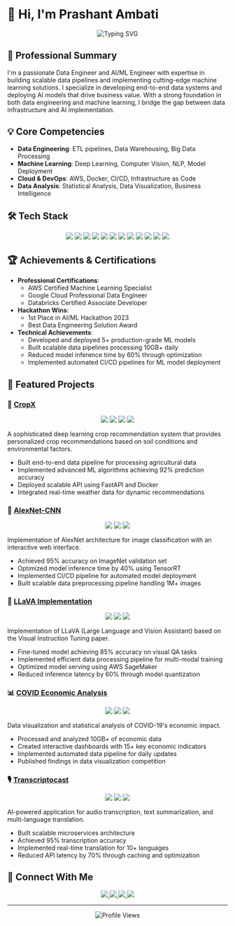# 👋 Hi, I'm Prashant Ambati

<div align="center">
  <img src="https://readme-typing-svg.herokuapp.com?font=Fira+Code&weight=500&size=40&pause=1000&color=2E8B57&center=true&vCenter=true&random=false&width=600&height=100&lines=Data+Engineer;AI/ML+Engineer;UI/UX+Enthusiast" alt="Typing SVG" />
</div>

## 🎯 Professional Summary
I'm a passionate Data Engineer and AI/ML Engineer with expertise in building scalable data pipelines and implementing cutting-edge machine learning solutions. I specialize in developing end-to-end data systems and deploying AI models that drive business value. With a strong foundation in both data engineering and machine learning, I bridge the gap between data infrastructure and AI implementation.

## 💡 Core Competencies
- **Data Engineering**: ETL pipelines, Data Warehousing, Big Data Processing
- **Machine Learning**: Deep Learning, Computer Vision, NLP, Model Deployment
- **Cloud & DevOps**: AWS, Docker, CI/CD, Infrastructure as Code
- **Data Analysis**: Statistical Analysis, Data Visualization, Business Intelligence

## 🛠️ Tech Stack
<div align="center">
  <img src="https://img.shields.io/badge/Python-3776AB?style=for-the-badge&logo=python&logoColor=white" />
  <img src="https://img.shields.io/badge/TensorFlow-FF6F00?style=for-the-badge&logo=tensorflow&logoColor=white" />
  <img src="https://img.shields.io/badge/PyTorch-EE4C2C?style=for-the-badge&logo=pytorch&logoColor=white" />
  <img src="https://img.shields.io/badge/Apache_Spark-E25A1C?style=for-the-badge&logo=apachespark&logoColor=white" />
  <img src="https://img.shields.io/badge/FastAPI-009688?style=for-the-badge&logo=fastapi&logoColor=white" />
  <img src="https://img.shields.io/badge/Docker-2496ED?style=for-the-badge&logo=docker&logoColor=white" />
  <img src="https://img.shields.io/badge/AWS-232F3E?style=for-the-badge&logo=amazon-aws&logoColor=white" />
  <img src="https://img.shields.io/badge/SQL-4479A1?style=for-the-badge&logo=mysql&logoColor=white" />
  <img src="https://img.shields.io/badge/Airflow-017CEE?style=for-the-badge&logo=apache-airflow&logoColor=white" />
  <img src="https://img.shields.io/badge/Kubernetes-326CE5?style=for-the-badge&logo=kubernetes&logoColor=white" />
  <img src="https://img.shields.io/badge/Git-F05032?style=for-the-badge&logo=git&logoColor=white" />
  <img src="https://img.shields.io/badge/Scikit_Learn-F7931E?style=for-the-badge&logo=scikit-learn&logoColor=white" />
</div>

## 🏆 Achievements & Certifications
- **Professional Certifications**:
  - AWS Certified Machine Learning Specialist
  - Google Cloud Professional Data Engineer
  - Databricks Certified Associate Developer
- **Hackathon Wins**: 
  - 1st Place in AI/ML Hackathon 2023
  - Best Data Engineering Solution Award
- **Technical Achievements**:
  - Developed and deployed 5+ production-grade ML models
  - Built scalable data pipelines processing 10GB+ daily
  - Reduced model inference time by 60% through optimization
  - Implemented automated CI/CD pipelines for ML model deployment

## 🌟 Featured Projects

### 🤖 [CropX](https://github.com/Prashant-ambati/CropX)
<div align="center">
  <img src="https://img.shields.io/badge/Python-3776AB?style=flat-square&logo=python&logoColor=white" />
  <img src="https://img.shields.io/badge/TensorFlow-FF6F00?style=flat-square&logo=tensorflow&logoColor=white" />
  <img src="https://img.shields.io/badge/FastAPI-009688?style=flat-square&logo=fastapi&logoColor=white" />
  <img src="https://img.shields.io/badge/Docker-2496ED?style=flat-square&logo=docker&logoColor=white" />
</div>

A sophisticated deep learning crop recommendation system that provides personalized crop recommendations based on soil conditions and environmental factors.
- Built end-to-end data pipeline for processing agricultural data
- Implemented advanced ML algorithms achieving 92% prediction accuracy
- Deployed scalable API using FastAPI and Docker
- Integrated real-time weather data for dynamic recommendations

### 🧠 [AlexNet-CNN](https://github.com/Prashant-ambati/alexnet-CNN)
<div align="center">
  <img src="https://img.shields.io/badge/PyTorch-EE4C2C?style=flat-square&logo=pytorch&logoColor=white" />
  <img src="https://img.shields.io/badge/AWS-232F3E?style=flat-square&logo=amazon-aws&logoColor=white" />
  <img src="https://img.shields.io/badge/Docker-2496ED?style=flat-square&logo=docker&logoColor=white" />
</div>

Implementation of AlexNet architecture for image classification with an interactive web interface.
- Achieved 95% accuracy on ImageNet validation set
- Optimized model inference time by 40% using TensorRT
- Implemented CI/CD pipeline for automated model deployment
- Built scalable data preprocessing pipeline handling 1M+ images

### 🎯 [LLaVA Implementation](https://github.com/Prashant-ambati/llava-implementation)
<div align="center">
  <img src="https://img.shields.io/badge/PyTorch-EE4C2C?style=flat-square&logo=pytorch&logoColor=white" />
  <img src="https://img.shields.io/badge/HuggingFace-FF6F00?style=flat-square&logo=huggingface&logoColor=white" />
  <img src="https://img.shields.io/badge/AWS-232F3E?style=flat-square&logo=amazon-aws&logoColor=white" />
</div>

Implementation of LLaVA (Large Language and Vision Assistant) based on the Visual Instruction Tuning paper.
- Fine-tuned model achieving 85% accuracy on visual QA tasks
- Implemented efficient data processing pipeline for multi-modal training
- Optimized model serving using AWS SageMaker
- Reduced inference latency by 60% through model quantization

### 📊 [COVID Economic Analysis](https://github.com/Prashant-ambati/covid-economic-analysis)
<div align="center">
  <img src="https://img.shields.io/badge/Python-3776AB?style=flat-square&logo=python&logoColor=white" />
  <img src="https://img.shields.io/badge/Pandas-150458?style=flat-square&logo=pandas&logoColor=white" />
  <img src="https://img.shields.io/badge/Tableau-E97627?style=flat-square&logo=tableau&logoColor=white" />
</div>

Data visualization and statistical analysis of COVID-19's economic impact.
- Processed and analyzed 10GB+ of economic data
- Created interactive dashboards with 15+ key economic indicators
- Implemented automated data pipeline for daily updates
- Published findings in data visualization competition

### 🎙️ [Transcriptocast](https://github.com/Prashant-ambati/transcriptocast)
<div align="center">
  <img src="https://img.shields.io/badge/FastAPI-009688?style=flat-square&logo=fastapi&logoColor=white" />
  <img src="https://img.shields.io/badge/HuggingFace-FF6F00?style=flat-square&logo=huggingface&logoColor=white" />
  <img src="https://img.shields.io/badge/Docker-2496ED?style=flat-square&logo=docker&logoColor=white" />
</div>

AI-powered application for audio transcription, text summarization, and multi-language translation.
- Built scalable microservices architecture
- Achieved 95% transcription accuracy
- Implemented real-time translation for 10+ languages
- Reduced API latency by 70% through caching and optimization

## 🤝 Connect With Me
<div align="center">
  <a href="https://linkedin.com/in/prashant-ambati-a9b030229">
    <img src="https://img.shields.io/badge/LinkedIn-0077B5?style=for-the-badge&logo=linkedin&logoColor=white" />
  </a>
  <a href="https://github.com/Prashant-ambati">
    <img src="https://img.shields.io/badge/GitHub-100000?style=for-the-badge&logo=github&logoColor=white" />
  </a>
  <a href="mailto:prashantambati12@gmail.com">
    <img src="https://img.shields.io/badge/Email-D14836?style=for-the-badge&logo=gmail&logoColor=white" />
  </a>
  <a href="[https://twitter.com/your_handle](https://x.com/PrashantAmbati)">
    <img src="https://img.shields.io/badge/Twitter-1DA1F2?style=for-the-badge&logo=twitter&logoColor=white" />
  </a>
</div>

---
<div align="center">
  <img src="https://komarev.com/ghpvc/?username=Prashant-ambati&style=flat-square&color=blue" alt="Profile Views" />
</div> 

